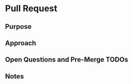 # Pull Request

## Purpose

<!-- Please provide a detailed description of why you created this pull request. -->

## Approach

<!-- If this pull request is created to solve an issue, please explain how this change addresses the problem. -->

## Open Questions and Pre-Merge TODOs

<!-- - [ ] Use GitHub checklists. When solved, check the box and explain the answer. -->

## Notes

<!-- Add additional notes or comments if you have any worth mentioning -->
